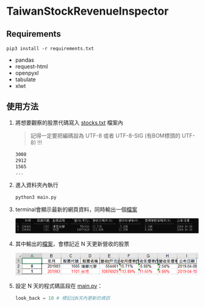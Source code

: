 # TaiwanStockRevenueInspector

## Requirements
```shell
pip3 install -r requirements.txt
```
- pandas
- request-html
- openpyxl
- tabulate
- xlwt

## 使用方法
1. 將想要觀察的股票代碼寫入 [stocks.txt](https://github.com/RainBoltz/TaiwanStockRevenueInspector/blob/master/stocks.txt) 檔案內
    > 記得一定要把編碼設為 UTF-8 或者 UTF-8-SIG (有BOM標頭的 UTF-8) !!!

	```
	3008
	2912
	1565
	...
	```

2. 進入資料夾內執行

	```shell
	python3 main.py
	```

3. terminal會顯示最新的網頁資料，同時輸出一個[檔案](https://github.com/RainBoltz/TaiwanStockRevenueInspector/blob/master/2019-04-18.xls)

	![example1image](https://github.com/RainBoltz/TaiwanStockRevenueInspector/blob/master/example1.PNG)

4. 其中輸出的[檔案](https://github.com/RainBoltz/TaiwanStockRevenueInspector/blob/master/2019-04-18.xls)，會標記近 N 天更新營收的股票

	![example2image](https://github.com/RainBoltz/TaiwanStockRevenueInspector/blob/master/example2.PNG)

5. 設定 N 天的程式碼區段在 [main.py](https://github.com/RainBoltz/TaiwanStockRevenueInspector/blob/master/main.py)：
    
    ```python
    look_back = 10 # 標記出N天內更新的資訊
    ```

